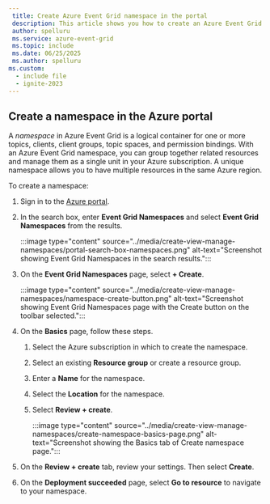 ```yaml
---
 title: Create Azure Event Grid namespace in the portal
 description: This article shows you how to create an Azure Event Grid namespace in the Azure portal. 
 author: spelluru
 ms.service: azure-event-grid
 ms.topic: include
 ms.date: 06/25/2025
 ms.author: spelluru
ms.custom:
  - include file
  - ignite-2023
---
```


## Create a namespace in the Azure portal

A *namespace* in Azure Event Grid is a logical container for one or more topics, clients, client groups, topic spaces, and permission bindings. With an Azure Event Grid namespace, you can group together related resources and manage them as a single unit in your Azure subscription. A unique namespace allows you to have multiple resources in the same Azure region. 

To create a namespace:

1. Sign in to the [Azure portal](https://portal.azure.com).
1. In the search box, enter **Event Grid Namespaces** and select **Event Grid Namespaces** from the results.

   :::image type="content" source="../media/create-view-manage-namespaces/portal-search-box-namespaces.png" alt-text="Screenshot showing Event Grid Namespaces in the search results.":::

1. On the **Event Grid Namespaces** page, select **+ Create**.

   :::image type="content" source="../media/create-view-manage-namespaces/namespace-create-button.png" alt-text="Screenshot showing Event Grid Namespaces page with the Create button on the toolbar selected.":::

1. On the **Basics** page, follow these steps.

    1. Select the Azure subscription in which to create the namespace.
    1. Select an existing **Resource group** or create a resource group.
    1. Enter a **Name** for the namespace.
    1. Select the **Location** for the namespace. 
    1. Select **Review + create**. 
    
       :::image type="content" source="../media/create-view-manage-namespaces/create-namespace-basics-page.png" alt-text="Screenshot showing the Basics tab of Create namespace page.":::

1. On the **Review + create** tab, review your settings. Then select **Create**.
1. On the **Deployment succeeded** page, select **Go to resource** to navigate to your namespace. 

